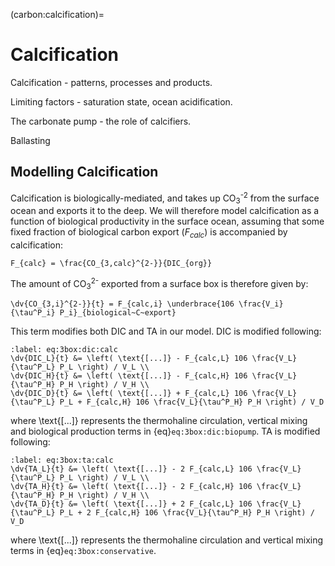 (carbon:calcification)=
# Calcification

Calcification - patterns, processes and products.

Limiting factors - saturation state, ocean acidification.

The carbonate pump - the role of calcifiers.

Ballasting

## Modelling Calcification

Calcification is biologically-mediated, and takes up CO<sub>3</sub><sup>-2</sup> from the surface ocean and exports it to the deep.
We will therefore model calcification as a function of biological productivity in the surface ocean, assuming that some fixed fraction of biological carbon export ($F_{calc}$) is accompanied by calcification:

```{math}
F_{calc} = \frac{CO_{3,calc}^{2-}}{DIC_{org}}
```

The amount of CO<sub>3</sub><sup>2-</sup> exported from a surface box is therefore given by:

```{math}
\dv{CO_{3,i}^{2-}}{t} = F_{calc,i} \underbrace{106 \frac{V_i}{\tau^P_i} P_i}_{biological~C~export}
```

This term modifies both DIC and TA in our model. DIC is modified following:

```{math}
:label: eq:3box:dic:calc
\dv{DIC_L}{t} &= \left( \text{[...]} - F_{calc,L} 106 \frac{V_L}{\tau^P_L} P_L \right) / V_L \\
\dv{DIC_H}{t} &= \left( \text{[...]} - F_{calc,H} 106 \frac{V_L}{\tau^P_H} P_H \right) / V_H \\
\dv{DIC_D}{t} &= \left( \text{[...]} + F_{calc,L} 106 \frac{V_L}{\tau^P_L} P_L + F_{calc,H} 106 \frac{V_L}{\tau^P_H} P_H \right) / V_D
```

where \text{[...]} represents the thermohaline circulation, vertical mixing and biological production terms in {eq}`eq:3box:dic:biopump`. TA is modified following:

```{math}
:label: eq:3box:ta:calc
\dv{TA_L}{t} &= \left( \text{[...]} - 2 F_{calc,L} 106 \frac{V_L}{\tau^P_L} P_L \right) / V_L \\
\dv{TA_H}{t} &= \left( \text{[...]} - 2 F_{calc,H} 106 \frac{V_L}{\tau^P_H} P_H \right) / V_H \\
\dv{TA_D}{t} &= \left( \text{[...]} + 2 F_{calc,L} 106 \frac{V_L}{\tau^P_L} P_L + 2 F_{calc,H} 106 \frac{V_L}{\tau^P_H} P_H \right) / V_D
```

where \text{[...]} represents the thermohaline circulation and vertical mixing terms in {eq}`eq:3box:conservative`.